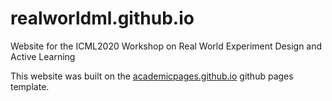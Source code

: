 # realworldml.github.io

Website for the ICML2020 Workshop on Real World Experiment Design and Active Learning

This website was built on the [academicpages.github.io](https://github.com/academicpages/academicpages.github.io) github pages template.
